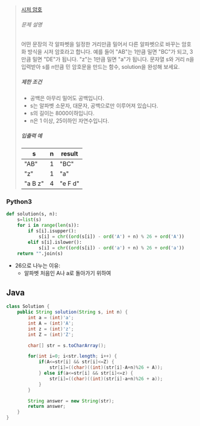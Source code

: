 > [시저 암호](https://programmers.co.kr/learn/courses/30/lessons/12926?language=python3)
>
> ###### 문제 설명
>
> 어떤 문장의 각 알파벳을 일정한 거리만큼 밀어서 다른 알파벳으로 바꾸는 암호화 방식을 시저 암호라고 합니다. 예를 들어 "AB"는 1만큼 밀면 "BC"가 되고, 3만큼 밀면 "DE"가 됩니다. "z"는 1만큼 밀면 "a"가 됩니다. 문자열 s와 거리 n을 입력받아 s를 n만큼 민 암호문을 만드는 함수, solution을 완성해 보세요.
>
> ##### 제한 조건
>
> - 공백은 아무리 밀어도 공백입니다.
> - s는 알파벳 소문자, 대문자, 공백으로만 이루어져 있습니다.
> - s의 길이는 8000이하입니다.
> - n은 1 이상, 25이하인 자연수입니다.
>
> ##### 입출력 예
>
> | s       | n    | result  |
> | ------- | ---- | ------- |
> | "AB"    | 1    | "BC"    |
> | "z"     | 1    | "a"     |
> | "a B z" | 4    | "e F d" |

### Python3

```python
def solution(s, n):
    s=list(s)
    for i in range(len(s)):
        if s[i].isupper():
            s[i] = chr((ord(s[i]) - ord('A') + n) % 26 + ord('A'))
        elif s[i].islower():
            s[i] = chr((ord(s[i]) - ord('a') + n) % 26 + ord('a'))
    return "".join(s)
```

- 26으로 나누는 이유:
  - 알파벳 처음인 A나 a로 돌아가기 위하여

## Java

```java
class Solution {
    public String solution(String s, int n) {
        int a = (int)'a';
        int A = (int)'A';
        int z = (int)'z';
        int Z = (int)'Z';

        char[] str = s.toCharArray();

        for(int i=0; i<str.length; i++) {
            if(A<=str[i] && str[i]<=Z) {
                str[i]=((char)((int)(str[i]-A+n)%26 + A));
            } else if(a<=str[i] && str[i]<=z) {
                str[i]=((char)((int)(str[i]-a+n)%26 + a));
            }
        }

        String answer = new String(str);
        return answer;
    }
}
```

